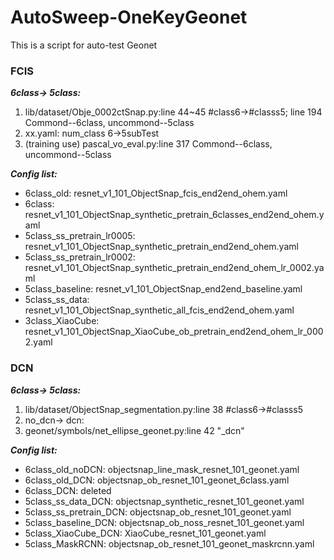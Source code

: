 # AutoSweep-OneKeyGeonet
This is a script for auto-test Geonet

### FCIS
***6class-> 5class:***
1. lib/dataset/Obje_0002ctSnap.py:line 44~45 #class6->#classs5; line 194 Commond--6class, uncommond--5class
2. xx.yaml: num_class 6->5subTest
3. (training use) pascal_vo_eval.py:line 317 Commond--6class, uncommond--5class

***Config list:*** 
  * 6class_old:                resnet_v1_101_ObjectSnap_fcis_end2end_ohem.yaml
  * 6class:                    resnet_v1_101_ObjectSnap_synthetic_pretrain_6classes_end2end_ohem.yaml
  * 5class_ss_pretrain_lr0005: resnet_v1_101_ObjectSnap_synthetic_pretrain_end2end_ohem.yaml
  * 5class_ss_pretrain_lr0002: resnet_v1_101_ObjectSnap_synthetic_pretrain_end2end_ohem_lr_0002.yaml
  * 5class_baseline:           resnet_v1_101_ObjectSnap_end2end_baseline.yaml
  * 5class_ss_data:            resnet_v1_101_ObjectSnap_synthetic_all_fcis_end2end_ohem.yaml
  * 3class_XiaoCube:           resnet_v1_101_ObjectSnap_XiaoCube_ob_pretrain_end2end_ohem_lr_0002.yaml

### DCN 
***6class-> 5class:***
1. lib/dataset/ObjectSnap_segmentation.py:line 38 #class6->#classs5
2. no_dcn-> dcn:
3. geonet/symbols/net_ellipse_geonet.py:line 42 "_dcn"

***Config list:***
  * 6class_old_noDCN:          objectsnap_line_mask_resnet_101_geonet.yaml
  * 6class_old_DCN:            objectsnap_ob_resnet_101_geonet_6class.yaml
  * 6class_DCN:                deleted
  * 5class_ss_data_DCN:        objectsnap_synthetic_resnet_101_geonet.yaml
  * 5class_ss_pretrain_DCN:    objectsnap_ob_resnet_101_geonet.yaml
  * 5class_baseline_DCN:       objectsnap_ob_noss_resnet_101_geonet.yaml
  * 5class_XiaoCube_DCN:       XiaoCube_resnet_101_geonet.yaml
  * 5class_MaskRCNN:           objectsnap_ob_resnet_101_geonet_maskrcnn.yaml
